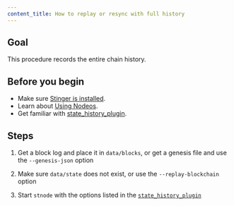 ```yaml
---
content_title: How to replay or resync with full history
---
```


## Goal

This procedure records the entire chain history.

## Before you begin

* Make sure [Stinger is installed](../../../00_install/index.md).
* Learn about [Using Nodeos](../../02_usage/index.md).
* Get familiar with [state_history_plugin](../../03_plugins/state_history_plugin/index.md).

## Steps

1. Get a block log and place it in `data/blocks`, or get a genesis file and use the `--genesis-json` option

2. Make sure `data/state` does not exist, or use the `--replay-blockchain` option

3. Start `stnode` with the options listed in the [`state_history_plugin`](index.md)
